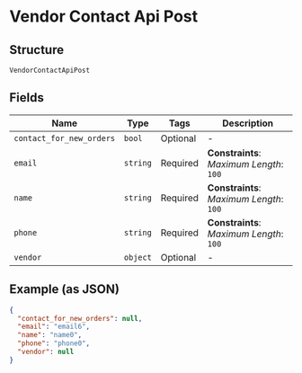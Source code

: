 
# Vendor Contact Api Post

## Structure

`VendorContactApiPost`

## Fields

| Name | Type | Tags | Description |
|  --- | --- | --- | --- |
| `contact_for_new_orders` | `bool` | Optional | - |
| `email` | `string` | Required | **Constraints**: *Maximum Length*: `100` |
| `name` | `string` | Required | **Constraints**: *Maximum Length*: `100` |
| `phone` | `string` | Required | **Constraints**: *Maximum Length*: `100` |
| `vendor` | `object` | Optional | - |

## Example (as JSON)

```json
{
  "contact_for_new_orders": null,
  "email": "email6",
  "name": "name0",
  "phone": "phone0",
  "vendor": null
}
```

